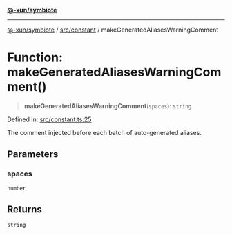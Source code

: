 [**@-xun/symbiote**](../../../README.md)

***

[@-xun/symbiote](../../../README.md) / [src/constant](../README.md) / makeGeneratedAliasesWarningComment

# Function: makeGeneratedAliasesWarningComment()

> **makeGeneratedAliasesWarningComment**(`spaces`): `string`

Defined in: [src/constant.ts:25](https://github.com/Xunnamius/symbiote/blob/5aba0025b9a2417f80cab078fc2ddb0b25903903/src/constant.ts#L25)

The comment injected before each batch of auto-generated aliases.

## Parameters

### spaces

`number`

## Returns

`string`
